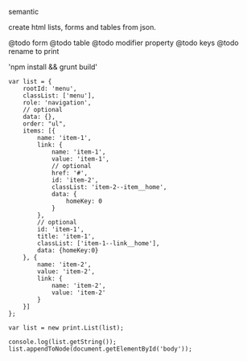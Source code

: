 semantic

create html lists, forms and tables from json.

@todo form
@todo table
@todo modifier property
@todo keys
@todo rename to print 

'npm install && grunt build'

```
var list = {
    rootId: 'menu',
    classList: ['menu'],
    role: 'navigation',
    // optional
    data: {},
    order: "ul",
    items: [{
        name: 'item-1',
        link: {
            name: 'item-1',
            value: 'item-1',
            // optional
            href: '#',
            id: 'item-2',
            classList: 'item-2--item__home',
            data: {
                homeKey: 0
            }
        },
        // optional
        id: 'item-1',
        title: 'item-1',
        classList: ['item-1--link__home'],
        data: {homeKey:0}
    }, {
        name: 'item-2',
        value: 'item-2',
        link: {
            name: 'item-2',
            value: 'item-2'
        }
    }]
};

var list = new print.List(list);

console.log(list.getString());
list.appendToNode(document.getElementById('body'));

```
